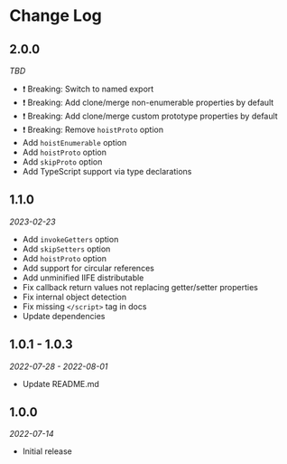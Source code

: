 # Change Log

## 2.0.0

*TBD*

- ❗️ Breaking: Switch to named export
- ❗️ Breaking: Add clone/merge non-enumerable properties by default
- ❗️ Breaking: Add clone/merge custom prototype properties by default
- ❗️ Breaking: Remove `hoistProto` option
- Add `hoistEnumerable` option
- Add `hoistProto` option
- Add `skipProto` option
- Add TypeScript support via type declarations

## 1.1.0

*2023-02-23*

- Add `invokeGetters` option
- Add `skipSetters` option
- Add `hoistProto` option
- Add support for circular references
- Add unminified IIFE distributable
- Fix callback return values not replacing getter/setter properties
- Fix internal object detection
- Fix missing `</script>` tag in docs
- Update dependencies

## 1.0.1 - 1.0.3

*2022-07-28 - 2022-08-01*

- Update README.md

## 1.0.0

*2022-07-14*

- Initial release
